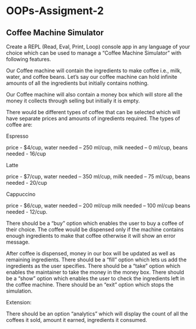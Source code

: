 # OOPs-Assigment-2
## Coffee Machine Simulator
Create a REPL (Read, Eval, Print, Loop) console app in any language of your choice which can be used to manage a “Coffee Machine Simulator” with following features.

Our Coffee machine will contain the ingredients to make coffee i.e., milk, water, and coffee beans. Let’s say our coffee machine can hold infinite amounts of all the ingredients but initially contains nothing.

Our Coffee machine will also contain a money box which will store all the money it collects through selling but initially it is empty.

There would be different types of coffee that can be selected which will have separate prices and amounts of ingredients required. The types of coffee are:

Espresso

price - $4/cup, water needed – 250 ml/cup, milk needed – 0 ml/cup, beans needed - 16/cup

Latte

price - $7/cup, water needed – 350 ml/cup, milk needed – 75 ml/cup, beans needed - 20/cup

Cappuccino

price - $6/cup, water needed – 200 ml/cup milk needed – 100 ml/cup beans needed - 12/cup. 

There should be a “buy” option which enables the user to buy a coffee of their choice. The coffee would be dispensed only if the machine contains enough ingredients to make that coffee otherwise it will show an error message. 

After coffee is dispensed, money in our box will be updated as well as remaining ingredients. There should be a “fill” option which lets us add the ingredients as the user specifies. There should be a “take” option which enables the maintainer to take the money in the money box. There should be a “show” option which enables the user to check the ingredients left in the coffee machine. There should be an “exit” option which stops the simulation.

 
Extension:

There should be an option “analytics” which will display the count of all the coffees it sold, amount it earned, ingredients it consumed.
